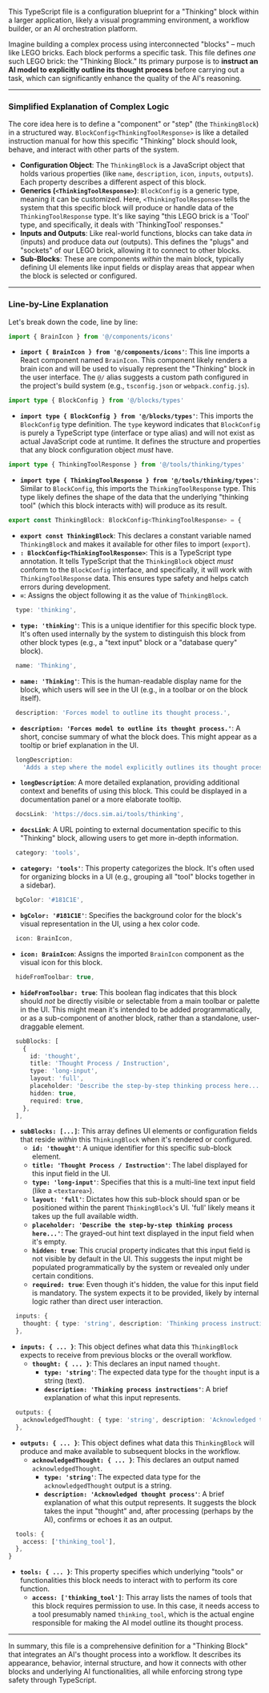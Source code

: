 This TypeScript file is a configuration blueprint for a "Thinking" block within a larger application, likely a visual programming environment, a workflow builder, or an AI orchestration platform.

Imagine building a complex process using interconnected "blocks" – much like LEGO bricks. Each block performs a specific task. This file defines *one* such LEGO brick: the "Thinking Block." Its primary purpose is to **instruct an AI model to explicitly outline its thought process** before carrying out a task, which can significantly enhance the quality of the AI's reasoning.

---

### Simplified Explanation of Complex Logic

The core idea here is to define a "component" or "step" (the `ThinkingBlock`) in a structured way. `BlockConfig<ThinkingToolResponse>` is like a detailed instruction manual for how this specific "Thinking" block should look, behave, and interact with other parts of the system.

*   **Configuration Object**: The `ThinkingBlock` is a JavaScript object that holds various properties (like `name`, `description`, `icon`, `inputs`, `outputs`). Each property describes a different aspect of this block.
*   **Generics (`<ThinkingToolResponse>`)**: `BlockConfig` is a generic type, meaning it can be customized. Here, `<ThinkingToolResponse>` tells the system that this specific block will produce or handle data of the `ThinkingToolResponse` type. It's like saying "this LEGO brick is a 'Tool' type, and specifically, it deals with 'ThinkingTool' responses."
*   **Inputs and Outputs**: Like real-world functions, blocks can take data *in* (inputs) and produce data *out* (outputs). This defines the "plugs" and "sockets" of our LEGO brick, allowing it to connect to other blocks.
*   **Sub-Blocks**: These are components *within* the main block, typically defining UI elements like input fields or display areas that appear when the block is selected or configured.

---

### Line-by-Line Explanation

Let's break down the code, line by line:

```typescript
import { BrainIcon } from '@/components/icons'
```
*   **`import { BrainIcon } from '@/components/icons'`**: This line imports a React component named `BrainIcon`. This component likely renders a brain icon and will be used to visually represent the "Thinking" block in the user interface. The `@/` alias suggests a custom path configured in the project's build system (e.g., `tsconfig.json` or `webpack.config.js`).

```typescript
import type { BlockConfig } from '@/blocks/types'
```
*   **`import type { BlockConfig } from '@/blocks/types'`**: This imports the `BlockConfig` type definition. The `type` keyword indicates that `BlockConfig` is purely a TypeScript type (interface or type alias) and will not exist as actual JavaScript code at runtime. It defines the structure and properties that any block configuration object *must* have.

```typescript
import type { ThinkingToolResponse } from '@/tools/thinking/types'
```
*   **`import type { ThinkingToolResponse } from '@/tools/thinking/types'`**: Similar to `BlockConfig`, this imports the `ThinkingToolResponse` type. This type likely defines the shape of the data that the underlying "thinking tool" (which this block interacts with) will produce as its result.

```typescript
export const ThinkingBlock: BlockConfig<ThinkingToolResponse> = {
```
*   **`export const ThinkingBlock`**: This declares a constant variable named `ThinkingBlock` and makes it available for other files to import (`export`).
*   **`: BlockConfig<ThinkingToolResponse>`**: This is a TypeScript type annotation. It tells TypeScript that the `ThinkingBlock` object *must* conform to the `BlockConfig` interface, and specifically, it will work with `ThinkingToolResponse` data. This ensures type safety and helps catch errors during development.
*   **`=`**: Assigns the object following it as the value of `ThinkingBlock`.

```typescript
  type: 'thinking',
```
*   **`type: 'thinking'`**: This is a unique identifier for this specific block type. It's often used internally by the system to distinguish this block from other block types (e.g., a "text input" block or a "database query" block).

```typescript
  name: 'Thinking',
```
*   **`name: 'Thinking'`**: This is the human-readable display name for the block, which users will see in the UI (e.g., in a toolbar or on the block itself).

```typescript
  description: 'Forces model to outline its thought process.',
```
*   **`description: 'Forces model to outline its thought process.'`**: A short, concise summary of what the block does. This might appear as a tooltip or brief explanation in the UI.

```typescript
  longDescription:
    'Adds a step where the model explicitly outlines its thought process before proceeding. This can improve reasoning quality by encouraging step-by-step analysis.',
```
*   **`longDescription`**: A more detailed explanation, providing additional context and benefits of using this block. This could be displayed in a documentation panel or a more elaborate tooltip.

```typescript
  docsLink: 'https://docs.sim.ai/tools/thinking',
```
*   **`docsLink`**: A URL pointing to external documentation specific to this "Thinking" block, allowing users to get more in-depth information.

```typescript
  category: 'tools',
```
*   **`category: 'tools'`**: This property categorizes the block. It's often used for organizing blocks in a UI (e.g., grouping all "tool" blocks together in a sidebar).

```typescript
  bgColor: '#181C1E',
```
*   **`bgColor: '#181C1E'`**: Specifies the background color for the block's visual representation in the UI, using a hex color code.

```typescript
  icon: BrainIcon,
```
*   **`icon: BrainIcon`**: Assigns the imported `BrainIcon` component as the visual icon for this block.

```typescript
  hideFromToolbar: true,
```
*   **`hideFromToolbar: true`**: This boolean flag indicates that this block should *not* be directly visible or selectable from a main toolbar or palette in the UI. This might mean it's intended to be added programmatically, or as a sub-component of another block, rather than a standalone, user-draggable element.

```typescript
  subBlocks: [
    {
      id: 'thought',
      title: 'Thought Process / Instruction',
      type: 'long-input',
      layout: 'full',
      placeholder: 'Describe the step-by-step thinking process here...',
      hidden: true,
      required: true,
    },
  ],
```
*   **`subBlocks: [...]`**: This array defines UI elements or configuration fields that reside *within* this `ThinkingBlock` when it's rendered or configured.
    *   **`id: 'thought'`**: A unique identifier for this specific sub-block element.
    *   **`title: 'Thought Process / Instruction'`**: The label displayed for this input field in the UI.
    *   **`type: 'long-input'`**: Specifies that this is a multi-line text input field (like a `<textarea>`).
    *   **`layout: 'full'`**: Dictates how this sub-block should span or be positioned within the parent `ThinkingBlock`'s UI. 'full' likely means it takes up the full available width.
    *   **`placeholder: 'Describe the step-by-step thinking process here...'`**: The grayed-out hint text displayed in the input field when it's empty.
    *   **`hidden: true`**: This crucial property indicates that this input field is not visible by default in the UI. This suggests the input might be populated programmatically by the system or revealed only under certain conditions.
    *   **`required: true`**: Even though it's hidden, the value for this input field is mandatory. The system expects it to be provided, likely by internal logic rather than direct user interaction.

```typescript
  inputs: {
    thought: { type: 'string', description: 'Thinking process instructions' },
  },
```
*   **`inputs: { ... }`**: This object defines what data this `ThinkingBlock` expects to receive from previous blocks or the overall workflow.
    *   **`thought: { ... }`**: This declares an input named `thought`.
        *   **`type: 'string'`**: The expected data type for the `thought` input is a string (text).
        *   **`description: 'Thinking process instructions'`**: A brief explanation of what this input represents.

```typescript
  outputs: {
    acknowledgedThought: { type: 'string', description: 'Acknowledged thought process' },
  },
```
*   **`outputs: { ... }`**: This object defines what data this `ThinkingBlock` will produce and make available to subsequent blocks in the workflow.
    *   **`acknowledgedThought: { ... }`**: This declares an output named `acknowledgedThought`.
        *   **`type: 'string'`**: The expected data type for the `acknowledgedThought` output is a string.
        *   **`description: 'Acknowledged thought process'`**: A brief explanation of what this output represents. It suggests the block takes the input "thought" and, after processing (perhaps by the AI), confirms or echoes it as an output.

```typescript
  tools: {
    access: ['thinking_tool'],
  },
}
```
*   **`tools: { ... }`**: This property specifies which underlying "tools" or functionalities this block needs to interact with to perform its core function.
    *   **`access: ['thinking_tool']`**: This array lists the names of tools that this block requires permission to use. In this case, it needs access to a tool presumably named `thinking_tool`, which is the actual engine responsible for making the AI model outline its thought process.

---

In summary, this file is a comprehensive definition for a "Thinking Block" that integrates an AI's thought process into a workflow. It describes its appearance, behavior, internal structure, and how it connects with other blocks and underlying AI functionalities, all while enforcing strong type safety through TypeScript.